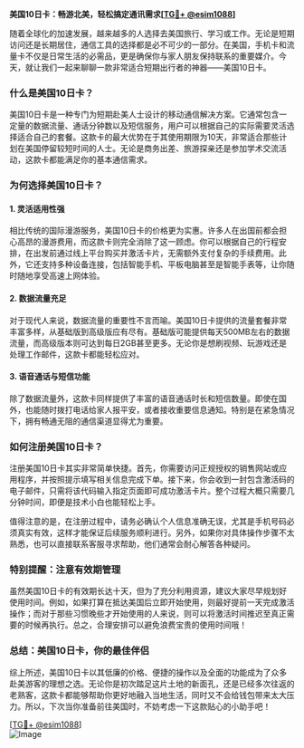 **美国10日卡：畅游北美，轻松搞定通讯需求[[TG💪+ @esim1088](https://t.me/s/esim1088)]**

随着全球化的加速发展，越来越多的人选择去美国旅行、学习或工作。无论是短期访问还是长期居住，通信工具的选择都是必不可少的一部分。在美国，手机卡和流量卡不仅是日常生活的必需品，更是确保你与家人朋友保持联系的重要媒介。今天，就让我们一起来聊聊一款非常适合短期出行者的神器——美国10日卡。

### **什么是美国10日卡？**

美国10日卡是一种专门为短期赴美人士设计的移动通信解决方案。它通常包含一定量的数据流量、通话分钟数以及短信服务，用户可以根据自己的实际需要灵活选择适合自己的套餐。这款卡的最大优势在于其使用期限为10天，非常适合那些计划在美国停留较短时间的人士。无论是商务出差、旅游探亲还是参加学术交流活动，这款卡都能满足你的基本通信需求。

### **为何选择美国10日卡？**

#### **1. 灵活适用性强**
相比传统的国际漫游服务，美国10日卡的价格更为实惠。许多人在出国前都会担心高昂的漫游费用，而这款卡则完全消除了这一顾虑。你可以根据自己的行程安排，在出发前通过线上平台购买并激活卡片，无需额外支付复杂的手续费用。此外，它还支持多种设备连接，包括智能手机、平板电脑甚至是智能手表等，让你随时随地享受高速上网体验。

#### **2. 数据流量充足**
对于现代人来说，数据流量的重要性不言而喻。美国10日卡提供的流量套餐非常丰富多样，从基础版到高级版应有尽有。基础版可能提供每天500MB左右的数据流量，而高级版本则可达到每日2GB甚至更多。无论你是想刷视频、玩游戏还是处理工作邮件，这款卡都能轻松应对。

#### **3. 语音通话与短信功能**
除了数据流量外，这款卡同样提供了丰富的语音通话时长和短信数量。即使在国外，也能随时拨打电话给家人报平安，或者接收重要信息通知。特别是在紧急情况下，拥有畅通无阻的通信渠道显得尤为重要。

### **如何注册美国10日卡？**

注册美国10日卡其实非常简单快捷。首先，你需要访问正规授权的销售网站或应用程序，并按照提示填写相关信息完成下单。接下来，你会收到一封包含激活码的电子邮件，只需将该代码输入指定页面即可成功激活卡片。整个过程大概只需要几分钟时间，即便是技术小白也能轻松上手。

值得注意的是，在注册过程中，请务必确认个人信息准确无误，尤其是手机号码必须真实有效，这样才能保证后续服务顺利进行。另外，如果你对具体操作步骤不太熟悉，也可以直接联系客服寻求帮助，他们通常会耐心解答各种疑问。

### **特别提醒：注意有效期管理**

虽然美国10日卡的有效期长达十天，但为了充分利用资源，建议大家尽早规划好使用时间。例如，如果打算在抵达美国后立即开始使用，则最好提前一天完成激活操作；而对于那些习惯晚些才开始使用的人来说，则可以将激活时间推迟至真正需要的时候再执行。总之，合理安排可以避免浪费宝贵的使用时间哦！

### **总结：美国10日卡，你的最佳伴侣**

综上所述，美国10日卡以其低廉的价格、便捷的操作以及全面的功能成为了众多赴美游客的理想之选。无论你是初次踏足这片土地的新面孔，还是已经多次往返的老熟客，这款卡都能够帮助你更好地融入当地生活，同时又不会给钱包带来太大压力。所以，下次当你准备前往美国时，不妨考虑一下这款贴心的小助手吧！

[[TG💪+ @esim1088](https://t.me/s/esim1088)]  
![Image](https://i.postimg.cc/4NQfJmqS/Snipaste-2025-05-13-00-14-12.png)